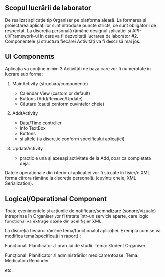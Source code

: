 ## Scopul lucrării de laborator
De realizat aplicație tip Organiser pe platforma aleasă.
La formarea și proiectarea aplicațiilor sunt introduse puncte stricte,
ce sunt obligatorii de respectat. La discreția personală rămâne designul aplicației
și API-ul/Framework-ul în care va fi dezvoltată lucrarea de laborator #2. Componentele și 
structura fiecărei Activități va fi descrisă mai jos.

## UI Components
Aplicația va conține minim 3 Activități de baza care vor fi numerotate în lucrare sub forma:

1. MainActivity (structura/componente)

    * Calendar View (custom or default)
    * Buttons (Add/Remove/Update)
    * Căutare (caută conform cuvintelor cheie)

2. AddtActivity

    * Data/Time controller
    * Info TextBox
    * Buttons
    * și altele (la discreție conform specificului aplicației)

3. UpdateActivity 
    - practic e una și aceeași activitate de la Add, doar ca completata deja.


Datele operaționale din interiorul aplicației vor fi stocate în fișier/e XML forma cărora rămâne la discreția 
personală. (cuvinte cheie, XML Serialization).

## Logical/Operational Component

Toate evenimentele și acțiunile de notificare/semnalizare (sonore/vizuale) intreprinse în Organiser
vor fi tratate într-un serviciu aparte, care logic funcțional va extrage datele din acel fișier XML.



La discreția fiecărui rămâne tema/funcționalul aplicației. Exemplu cum se va modifica tema(specificată in raport) :


Funcțional: Planificator al orarului de studii.
Tema: Student Organiser

Funcțional: Planificator al administrărilor medicamentoase.
Tema: Medication Reminder

etc.